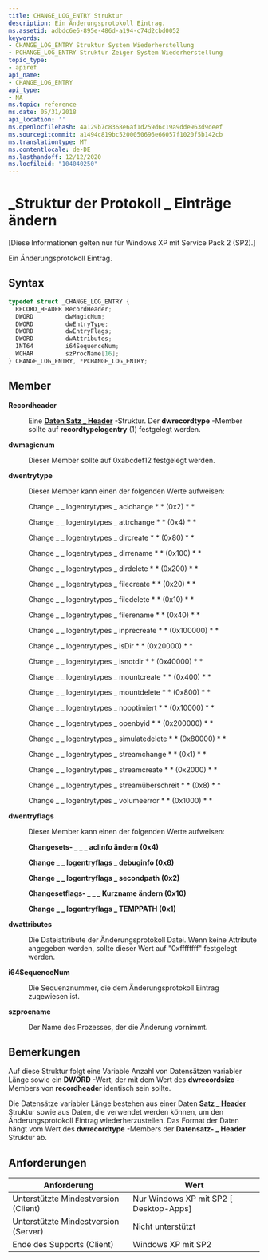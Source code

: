 ```yaml
---
title: CHANGE_LOG_ENTRY Struktur
description: Ein Änderungsprotokoll Eintrag.
ms.assetid: adbdc6e6-895e-486d-a194-c74d2cbd0052
keywords:
- CHANGE_LOG_ENTRY Struktur System Wiederherstellung
- PCHANGE_LOG_ENTRY Struktur Zeiger System Wiederherstellung
topic_type:
- apiref
api_name:
- CHANGE_LOG_ENTRY
api_type:
- NA
ms.topic: reference
ms.date: 05/31/2018
api_location: ''
ms.openlocfilehash: 4a129b7c8368e6af1d259d6c19a9dde963d9deef
ms.sourcegitcommit: a1494c819bc5200050696e66057f1020f5b142cb
ms.translationtype: MT
ms.contentlocale: de-DE
ms.lasthandoff: 12/12/2020
ms.locfileid: "104040250"
---
```

# <a name="change_log_entry-structure"></a>\_Struktur der Protokoll \_ Einträge ändern

\[Diese Informationen gelten nur für Windows XP mit Service Pack 2 (SP2).\]

Ein Änderungsprotokoll Eintrag.

## <a name="syntax"></a>Syntax


```C++
typedef struct _CHANGE_LOG_ENTRY {
  RECORD_HEADER RecordHeader;
  DWORD         dwMagicNum;
  DWORD         dwEntryType;
  DWORD         dwEntryFlags;
  DWORD         dwAttributes;
  INT64         i64SequenceNum;
  WCHAR         szProcName[16];
} CHANGE_LOG_ENTRY, *PCHANGE_LOG_ENTRY;
```



## <a name="members"></a>Member

<dl> <dt>

**Recordheader**
</dt> <dd>

Eine [**Daten Satz \_ Header**](record-header.md) -Struktur. Der **dwrecordtype** -Member sollte auf **recordtypelogentry** (1) festgelegt werden.

</dd> <dt>

**dwmagicnum**
</dt> <dd>

Dieser Member sollte auf 0xabcdef12 festgelegt werden.

</dd> <dt>

**dwentrytype**
</dt> <dd>

Dieser Member kann einen der folgenden Werte aufweisen:

<dl><span id="CHANGE_LOG_ENTRYTYPES_ACLCHANGE__0x2_"></span><span id="change_log_entrytypes_aclchange__0x2_"></span><span id="CHANGE_LOG_ENTRYTYPES_ACLCHANGE__0X2_"></span><dt>

Change \_ \_ logentrytypes \_ aclchange * * (0x2) * *
</dt><span id="CHANGE_LOG_ENTRYTYPES_ATTRCHANGE__0x4_"></span><span id="change_log_entrytypes_attrchange__0x4_"></span><span id="CHANGE_LOG_ENTRYTYPES_ATTRCHANGE__0X4_"></span><dt>

Change \_ \_ logentrytypes \_ attrchange * * (0x4) * *
</dt><span id="CHANGE_LOG_ENTRYTYPES_DIRCREATE__0x80_"></span><span id="change_log_entrytypes_dircreate__0x80_"></span><span id="CHANGE_LOG_ENTRYTYPES_DIRCREATE__0X80_"></span><dt>

Change \_ \_ logentrytypes \_ dircreate * * (0x80) * *
</dt><span id="CHANGE_LOG_ENTRYTYPES_DIRRENAME__0x100_"></span><span id="change_log_entrytypes_dirrename__0x100_"></span><span id="CHANGE_LOG_ENTRYTYPES_DIRRENAME__0X100_"></span><dt>

Change \_ \_ logentrytypes \_ dirrename * * (0x100) * *
</dt><span id="CHANGE_LOG_ENTRYTYPES_DIRDELETE__0x200_"></span><span id="change_log_entrytypes_dirdelete__0x200_"></span><span id="CHANGE_LOG_ENTRYTYPES_DIRDELETE__0X200_"></span><dt>

Change \_ \_ logentrytypes \_ dirdelete * * (0x200) * *
</dt><span id="CHANGE_LOG_ENTRYTYPES_FILECREATE__0x20_"></span><span id="change_log_entrytypes_filecreate__0x20_"></span><span id="CHANGE_LOG_ENTRYTYPES_FILECREATE__0X20_"></span><dt>

Change \_ \_ logentrytypes \_ filecreate * * (0x20) * *
</dt><span id="CHANGE_LOG_ENTRYTYPES_FILEDELETE__0x10_"></span><span id="change_log_entrytypes_filedelete__0x10_"></span><span id="CHANGE_LOG_ENTRYTYPES_FILEDELETE__0X10_"></span><dt>

Change \_ \_ logentrytypes \_ filedelete * * (0x10) * *
</dt><span id="CHANGE_LOG_ENTRYTYPES_FILERENAME__0x40_"></span><span id="change_log_entrytypes_filerename__0x40_"></span><span id="CHANGE_LOG_ENTRYTYPES_FILERENAME__0X40_"></span><dt>

Change \_ \_ logentrytypes \_ filerename * * (0x40) * *
</dt><span id="CHANGE_LOG_ENTRYTYPES_INPRECREATE__0x100000_"></span><span id="change_log_entrytypes_inprecreate__0x100000_"></span><span id="CHANGE_LOG_ENTRYTYPES_INPRECREATE__0X100000_"></span><dt>

Change \_ \_ logentrytypes \_ inprecreate * * (0x100000) * *
</dt><span id="CHANGE_LOG_ENTRYTYPES_ISDIR__0x20000_"></span><span id="change_log_entrytypes_isdir__0x20000_"></span><span id="CHANGE_LOG_ENTRYTYPES_ISDIR__0X20000_"></span><dt>

Change \_ \_ logentrytypes \_ isDir * * (0x20000) * *
</dt><span id="CHANGE_LOG_ENTRYTYPES_ISNOTDIR__0x40000_"></span><span id="change_log_entrytypes_isnotdir__0x40000_"></span><span id="CHANGE_LOG_ENTRYTYPES_ISNOTDIR__0X40000_"></span><dt>

Change \_ \_ logentrytypes \_ isnotdir * * (0x40000) * *
</dt><span id="CHANGE_LOG_ENTRYTYPES_MOUNTCREATE__0x400_"></span><span id="change_log_entrytypes_mountcreate__0x400_"></span><span id="CHANGE_LOG_ENTRYTYPES_MOUNTCREATE__0X400_"></span><dt>

Change \_ \_ logentrytypes \_ mountcreate * * (0x400) * *
</dt><span id="CHANGE_LOG_ENTRYTYPES_MOUNTDELETE__0x800_"></span><span id="change_log_entrytypes_mountdelete__0x800_"></span><span id="CHANGE_LOG_ENTRYTYPES_MOUNTDELETE__0X800_"></span><dt>

Change \_ \_ logentrytypes \_ mountdelete * * (0x800) * *
</dt><span id="CHANGE_LOG_ENTRYTYPES_NOOPTIMIZE__0x10000_"></span><span id="change_log_entrytypes_nooptimize__0x10000_"></span><span id="CHANGE_LOG_ENTRYTYPES_NOOPTIMIZE__0X10000_"></span><dt>

Change \_ \_ logentrytypes \_ nooptimiert * * (0x10000) * *
</dt><span id="CHANGE_LOG_ENTRYTYPES_OPENBYID__0x200000_"></span><span id="change_log_entrytypes_openbyid__0x200000_"></span><span id="CHANGE_LOG_ENTRYTYPES_OPENBYID__0X200000_"></span><dt>

Change \_ \_ logentrytypes \_ openbyid * * (0x200000) * *
</dt><span id="CHANGE_LOG_ENTRYTYPES_SIMULATEDELETE__0x80000_"></span><span id="change_log_entrytypes_simulatedelete__0x80000_"></span><span id="CHANGE_LOG_ENTRYTYPES_SIMULATEDELETE__0X80000_"></span><dt>

Change \_ \_ logentrytypes \_ simulatedelete * * (0x80000) * *
</dt><span id="CHANGE_LOG_ENTRYTYPES_STREAMCHANGE__0x1_"></span><span id="change_log_entrytypes_streamchange__0x1_"></span><span id="CHANGE_LOG_ENTRYTYPES_STREAMCHANGE__0X1_"></span><dt>

Change \_ \_ logentrytypes \_ streamchange * * (0x1) * *
</dt><span id="CHANGE_LOG_ENTRYTYPES_STREAMCREATE__0x2000_"></span><span id="change_log_entrytypes_streamcreate__0x2000_"></span><span id="CHANGE_LOG_ENTRYTYPES_STREAMCREATE__0X2000_"></span><dt>

Change \_ \_ logentrytypes \_ streamcreate * * (0x2000) * *
</dt><span id="CHANGE_LOG_ENTRYTYPES_STREAMOVERWRITE__0x8_"></span><span id="change_log_entrytypes_streamoverwrite__0x8_"></span><span id="CHANGE_LOG_ENTRYTYPES_STREAMOVERWRITE__0X8_"></span><dt>

Change \_ \_ logentrytypes \_ streamüberschreit * * (0x8) * *
</dt><span id="CHANGE_LOG_ENTRYTYPES_VOLUMEERROR__0x1000_"></span><span id="change_log_entrytypes_volumeerror__0x1000_"></span><span id="CHANGE_LOG_ENTRYTYPES_VOLUMEERROR__0X1000_"></span><dt>

Change \_ \_ logentrytypes \_ volumeerror * * (0x1000) * *
</dt> </dl> </dd> <dt>

**dwentryflags**
</dt> <dd>

Dieser Member kann einen der folgenden Werte aufweisen:

<dl><span id="CHANGE_LOG_ENTRYFLAGS_ACLINFO__0x4_"></span><span id="change_log_entryflags_aclinfo__0x4_"></span><span id="CHANGE_LOG_ENTRYFLAGS_ACLINFO__0X4_"></span><dt>

**Changesets- \_ \_ \_ aclinfo ändern (0x4)**
</dt><span id="CHANGE_LOG_ENTRYFLAGS_DEBUGINFO__0x8_"></span><span id="change_log_entryflags_debuginfo__0x8_"></span><span id="CHANGE_LOG_ENTRYFLAGS_DEBUGINFO__0X8_"></span><dt>

**Change \_ \_ logentryflags \_ debuginfo (0x8)**
</dt><span id="CHANGE_LOG_ENTRYFLAGS_SECONDPATH__0x2_"></span><span id="change_log_entryflags_secondpath__0x2_"></span><span id="CHANGE_LOG_ENTRYFLAGS_SECONDPATH__0X2_"></span><dt>

**Change \_ \_ logentryflags \_ secondpath (0x2)**
</dt><span id="CHANGE_LOG_ENTRYFLAGS_SHORTNAME__0x10_"></span><span id="change_log_entryflags_shortname__0x10_"></span><span id="CHANGE_LOG_ENTRYFLAGS_SHORTNAME__0X10_"></span><dt>

**Changesetflags- \_ \_ \_ Kurzname ändern (0x10)**
</dt><span id="CHANGE_LOG_ENTRYFLAGS_TEMPPATH__0x1_"></span><span id="change_log_entryflags_temppath__0x1_"></span><span id="CHANGE_LOG_ENTRYFLAGS_TEMPPATH__0X1_"></span><dt>

**Change \_ \_ logentryflags \_ TEMPPATH (0x1)**
</dt> </dl> </dd> <dt>

**dwattributes**
</dt> <dd>

Die Dateiattribute der Änderungsprotokoll Datei. Wenn keine Attribute angegeben werden, sollte dieser Wert auf "0xffffffff" festgelegt werden.

</dd> <dt>

**i64SequenceNum**
</dt> <dd>

Die Sequenznummer, die dem Änderungsprotokoll Eintrag zugewiesen ist.

</dd> <dt>

**szprocname**
</dt> <dd>

Der Name des Prozesses, der die Änderung vornimmt.

</dd> </dl>

## <a name="remarks"></a>Bemerkungen

Auf diese Struktur folgt eine Variable Anzahl von Datensätzen variabler Länge sowie ein **DWORD** -Wert, der mit dem Wert des **dwrecordsize** -Members von **recordheader** identisch sein sollte.

Die Datensätze variabler Länge bestehen aus einer Daten [**Satz \_ Header**](record-header.md) Struktur sowie aus Daten, die verwendet werden können, um den Änderungsprotokoll Eintrag wiederherzustellen. Das Format der Daten hängt vom Wert des **dwrecordtype** -Members der **Datensatz- \_ Header** Struktur ab.

## <a name="requirements"></a>Anforderungen



| Anforderung | Wert |
|-------------------------------------|------------------------------------------------------|
| Unterstützte Mindestversion (Client)<br/> | Nur Windows XP mit SP2 \[ Desktop-Apps\]<br/> |
| Unterstützte Mindestversion (Server)<br/> | Nicht unterstützt<br/>                            |
| Ende des Supports (Client)<br/>    | Windows XP mit SP2<br/>                       |



 

 





